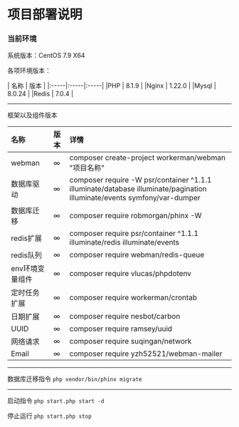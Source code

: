 # 项目部署说明

### 当前环境

系统版本：CentOS 7.9 X64

各项环境版本：

|  名称 | 版本 |
|:-----|:-----|:-----|
|PHP |  8.1.9  |
|Nginx  |  1.22.0  |
|Mysql |  8.0.24  |
|Redis |  7.0.4  |

---

框架以及组件版本

| 名称 | 版本 | 详情 |
|:-----|:-----|:-----|
| webman | ∞ | composer create-project workerman/webman "项目名称" |
|  数据库驱动 | ∞ | composer require -W psr/container ^1.1.1 illuminate/database illuminate/pagination illuminate/events symfony/var-dumper |
|  数据库迁移 | ∞ | composer require robmorgan/phinx -W |
|  redis扩展 | ∞ | composer require psr/container ^1.1.1 illuminate/redis illuminate/events |
|  redis队列 | ∞ | composer require webman/redis-queue |
|  env环境变量组件 | ∞ | composer require vlucas/phpdotenv |
|  定时任务扩展 | ∞ | composer require workerman/crontab |
|  日期扩展 | ∞ | composer require nesbot/carbon |
|  UUID  | ∞ | composer require ramsey/uuid |
|  网络请求  | ∞ | composer require suqingan/network |
|  Email | ∞ |  composer require yzh52521/webman-mailer |

---

数据库迁移指令
` php vendor/bin/phinx migrate `

---

启动指令
` php start.php start -d `

停止运行
` php start.php stop `